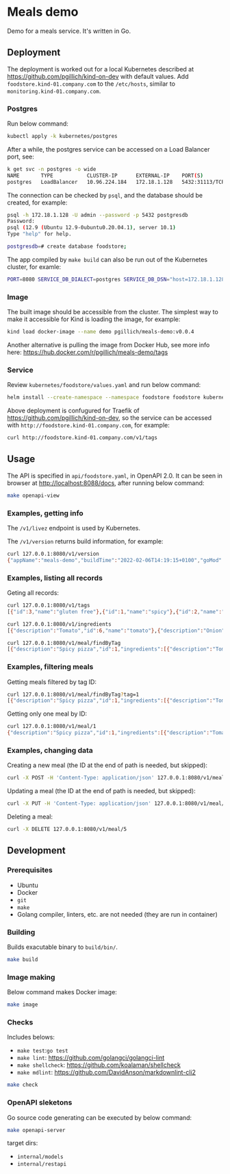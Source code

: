 # Meals demo

Demo for a meals service. It's written in Go.

<!-- markdownlint-disable MD013 -->

## Deployment

The deployment is worked out for a local Kubernetes described at <https://github.com/pgillich/kind-on-dev> with default values. Add `foodstore.kind-01.company.com` to the `/etc/hosts`, similar to `monitoring.kind-01.company.com`.

### Postgres

Run below command:

```sh
kubectl apply -k kubernetes/postgres
```

After a while, the postgres service can be accessed on a Load Balancer port, see:

```sh
k get svc -n postgres -o wide
NAME       TYPE           CLUSTER-IP      EXTERNAL-IP    PORT(S)          AGE   SELECTOR
postgres   LoadBalancer   10.96.224.184   172.18.1.128   5432:31113/TCP   31m   app=postgres
```

The connection can be checked by `psql`, and the database should be created, for example:

```sh
psql -h 172.18.1.128 -U admin --password -p 5432 postgresdb
Password:
psql (12.9 (Ubuntu 12.9-0ubuntu0.20.04.1), server 10.1)
Type "help" for help.

postgresdb=# create database foodstore;
```

The app compiled by `make build` can also be run out of the Kubernetes cluster, for examle:

```sh
PORT=8080 SERVICE_DB_DIALECT=postgres SERVICE_DB_DSN="host=172.18.1.128 user=admin password=test123 dbname=foodstore port=5432 sslmode=disable" SERVICE_DB_SAMPLE=true SERVICE_DB_DEBUG=true ./build/bin/meals-demo
```

### Image

The built image should be accessible from the cluster. The simplest way to make it accessible for Kind is loading the image, for example:

```sh
kind load docker-image --name demo pgillich/meals-demo:v0.0.4
```

Another alternative is pulling the image from Docker Hub, see more info here: <https://hub.docker.com/r/pgillich/meals-demo/tags>

### Service

Review `kubernetes/foodstore/values.yaml` and run below command:

```sh
helm install --create-namespace --namespace foodstore foodstore kubernetes/foodstore
```

Above deployment is confugured for Traefik of <https://github.com/pgillich/kind-on-dev>, so the service can be accessed with `http://foodstore.kind-01.company.com`, for example:

```sh
curl http://foodstore.kind-01.company.com/v1/tags
```

## Usage

The API is specified in `api/foodstore.yaml`, in OpenAPI 2.0. It can be seen in browser at <http://localhost:8088/docs>, after running below command:

```sh
make openapi-view
```

### Examples, getting info

The `/v1/livez` endpoint is used by Kubernetes.

The `/v1/version` returns build information, for example:

```sh
curl 127.0.0.1:8080/v1/version
{"appName":"meals-demo","buildTime":"2022-02-06T14:19:15+0100","goMod":"module github.com/pgillich/meals-demo\n\ngo 1.17\n\nrequire (\n\tgithub.com/go-openapi/errors v0.20.1\n\tgithub.com/go-openapi/loads v0.21.1\n\tgithub.com/go-openapi/runtime v0.23.0\n\tgithub.com/go-openapi/spec v0.20.4\n\tgithub.com/go-openapi/strfmt v0.21.0\n\tgithub.com/go-openapi/swag v0.19.15\n\tgithub.com/go-openapi/validate v0.20.3\n\tgithub.com/jessevdk/go-flags v1.5.0\n\tgithub.com/stretchr/testify v1.7.0\n\tgolang.org/x/net v0.0.0-20210421230115-4e50805a0758\n)\n\nrequire (\n\temperror.dev/errors v0.8.0 // indirect\n\tgithub.com/PuerkitoBio/purell v1.1.1 // indirect\n\tgithub.com/PuerkitoBio/urlesc v0.0.0-20170810143723-de5bf2ad4578 // indirect\n\tgithub.com/asaskevich/govalidator v0.0.0-20200907205600-7a23bdc65eef // indirect\n\tgithub.com/davecgh/go-spew v1.1.1 // indirect\n\tgithub.com/docker/go-units v0.4.0 // indirect\n\tgithub.com/go-openapi/analysis v0.21.2 // indirect\n\tgithub.com/go-openapi/jsonpointer v0.19.5 // indirect\n\tgithub.com/go-openapi/jsonreference v0.19.6 // indirect\n\tgithub.com/go-stack/stack v1.8.0 // indirect\n\tgithub.com/jinzhu/gorm v1.9.16 // indirect\n\tgithub.com/jinzhu/inflection v1.0.0 // indirect\n\tgithub.com/josharian/intern v1.0.0 // indirect\n\tgithub.com/lib/pq v1.1.1 // indirect\n\tgithub.com/mailru/easyjson v0.7.6 // indirect\n\tgithub.com/mattn/go-sqlite3 v1.14.0 // indirect\n\tgithub.com/mitchellh/mapstructure v1.4.1 // indirect\n\tgithub.com/oklog/ulid v1.3.1 // indirect\n\tgithub.com/pkg/errors v0.9.1 // indirect\n\tgithub.com/pmezard/go-difflib v1.0.0 // indirect\n\tgo.mongodb.org/mongo-driver v1.7.3 // indirect\n\tgo.uber.org/atomic v1.7.0 // indirect\n\tgo.uber.org/multierr v1.6.0 // indirect\n\tgolang.org/x/sys v0.0.0-20210420072515-93ed5bcd2bfe // indirect\n\tgolang.org/x/text v0.3.7 // indirect\n\tgopkg.in/yaml.v2 v2.4.0 // indirect\n\tgopkg.in/yaml.v3 v3.0.0-20210107192922-496545a6307b // indirect\n)\n","version":"v0.0.2-1-g8cb47e5"}
```

### Examples, listing all records

Geting all records:

```sh
curl 127.0.0.1:8080/v1/tags
[{"id":3,"name":"gluten free"},{"id":1,"name":"spicy"},{"id":2,"name":"vegan"}]

curl 127.0.0.1:8080/v1/ingredients
[{"description":"Tomato","id":6,"name":"tomato"},{"description":"Onion","id":7,"name":"onion"},{"description":"Tomato sauce","id":1,"name":"tomato sauce"},{"description":"Bacon","id":3,"name":"bacon"},{"description":"Salami","id":4,"name":"salami"},{"description":"Sour cream sauce","id":2,"name":"sour cream sauce"},{"description":"Mozzarella","id":5,"name":"mozzarella"}]

curl 127.0.0.1:8080/v1/meal/findByTag
[{"description":"Spicy pizza","id":1,"ingredients":[{"description":"Tomato sauce","id":1,"name":"tomato sauce"},{"description":"Bacon","id":3,"name":"bacon"},{"description":"Salami","id":4,"name":"salami"}],"kcal":123,"name":"Spicy","pictureUrl":"http://a.com","price":3.25,"tags":[{"id":1,"name":"spicy"}]},{"description":"Vegan pizza","id":2,"ingredients":[{"description":"Sour cream sauce","id":2,"name":"sour cream sauce"},{"description":"Mozzarella","id":5,"name":"mozzarella"}],"kcal":234,"name":"Vegan","pictureUrl":"http://a.com","price":4.1,"tags":[{"id":2,"name":"vegan"}]}]
```

### Examples, filtering meals

Getting meals filtered by tag ID:

```sh
curl 127.0.0.1:8080/v1/meal/findByTag?tag=1
[{"description":"Spicy pizza","id":1,"ingredients":[{"description":"Tomato sauce","id":1,"name":"tomato sauce"},{"description":"Bacon","id":3,"name":"bacon"},{"description":"Salami","id":4,"name":"salami"}],"kcal":123,"name":"Spicy","pictureUrl":"http://a.com","price":3.25,"tags":[{"id":1,"name":"spicy"}]}]
```

Getting only one meal by ID:

```sh
curl 127.0.0.1:8080/v1/meal/1
{"description":"Spicy pizza","id":1,"ingredients":[{"description":"Tomato sauce","id":1,"name":"tomato sauce"},{"description":"Bacon","id":3,"name":"bacon"},{"description":"Salami","id":4,"name":"salami"}],"kcal":123,"name":"Spicy","pictureUrl":"http://a.com","price":3.25,"tags":[{"id":1,"name":"spicy"}]}
```

### Examples, changing data

Creating a new meal (the ID at the end of path is needed, but skipped):

```sh
curl -X POST -H 'Content-Type: application/json' 127.0.0.1:8080/v1/meal/0 -d '{"description":"Tomato pizza","ingredients":[{"description":"Tomato sauce","id":1,"name":"tomato sauce"}],"kcal":200,"name":"Spicy","pictureUrl":"http://c.com","price":3.25,"tags":[{"id":3,"name":"gluten free"}]}'
```

Updating a meal (the ID at the end of path is needed, but skipped):

```sh
curl -X PUT -H 'Content-Type: application/json' 127.0.0.1:8080/v1/meal/0 -d '{"description":"Tomato pizza","id":5,"ingredients":[{"description":"Tomato sauce","id":1,"name":"tomato sauce"}],"kcal":200,"name":"Spicy","pictureUrl":"http://c.com","price":3.55,"tags":[{"id":3,"name":"gluten free"}]}'
```

Deleting a meal:

```sh
curl -X DELETE 127.0.0.1:8080/v1/meal/5
```

## Development

### Prerequisites

* Ubuntu
* Docker
* `git`
* `make`
* Golang compiler, linters, etc. are not needed (they are run in container)

### Building

Builds exacutable binary to `build/bin/`.

```sh
make build
```

### Image making

Below command makes Docker image:

```sh
make image
```

### Checks

Includes belows:

* `make test`:`go test`
* `make lint`: <https://github.com/golangci/golangci-lint>
* `make shellcheck`: <https://github.com/koalaman/shellcheck>
* `make mdlint`: <https://github.com/DavidAnson/markdownlint-cli2>

```sh
make check
```

### OpenAPI sleketons

Go source code generating can be executed by below command:

```sh
make openapi-server
```

target dirs:

* `internal/models`
* `internal/restapi`
